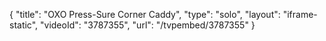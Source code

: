 {
    "title": "OXO Press-Sure Corner Caddy",
    "type": "solo",
    "layout": "iframe-static",
    "videoId": "3787355",
    "url": "\/tvpembed\/3787355"
}